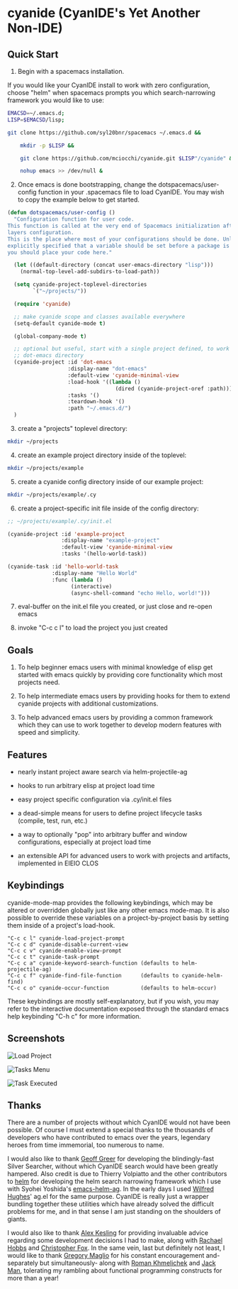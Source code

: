 # cyanide (CyanIDE's Yet Another Non-IDE)

## Quick Start

1) Begin with a spacemacs installation.

If you would like your CyanIDE install to work with zero configuration, choose
"helm" when spacemacs prompts you which search-narrowing framework you would
like to use:

```bash
EMACSD=~/.emacs.d;
LISP=$EMACSD/lisp;

git clone https://github.com/syl20bnr/spacemacs ~/.emacs.d &&

    mkdir -p $LISP &&

    git clone https://github.com/mciocchi/cyanide.git $LISP"/cyanide" &&

    nohup emacs >> /dev/null &
```

2) Once emacs is done bootstrapping, change the dotspacemacs/user-config
function in your .spacemacs file to load CyanIDE. You may wish to copy the
example below to get started.

```lisp
(defun dotspacemacs/user-config ()
  "Configuration function for user code.
This function is called at the very end of Spacemacs initialization after
layers configuration.
This is the place where most of your configurations should be done. Unless it is
explicitly specified that a variable should be set before a package is loaded,
you should place your code here."

  (let ((default-directory (concat user-emacs-directory "lisp")))
    (normal-top-level-add-subdirs-to-load-path))

  (setq cyanide-project-toplevel-directories
        `("~/projects/"))

  (require 'cyanide)

  ;; make cyanide scope and classes available everywhere
  (setq-default cyanide-mode t)

  (global-company-mode t)

  ;; optional but useful, start with a single project defined, to work inside of
  ;; dot-emacs directory
  (cyanide-project :id 'dot-emacs
                   :display-name "dot-emacs"
                   :default-view 'cyanide-minimal-view
                   :load-hook '((lambda ()
                                  (dired (cyanide-project-oref :path))))
                   :tasks '()
                   :teardown-hook '()
                   :path "~/.emacs.d/")
  )
```

3) create a "projects" toplevel directory:

```bash
mkdir ~/projects
```

4) create an example project directory inside of the toplevel:

```bash
mkdir ~/projects/example
```

5) create a cyanide config directory inside of our example project:

```bash
mkdir ~/projects/example/.cy
```

6) create a project-specific init file inside of the config directory:

```lisp
;; ~/projects/example/.cy/init.el

(cyanide-project :id 'example-project
                 :display-name "example-project"
                 :default-view 'cyanide-minimal-view
                 :tasks '(hello-world-task))

(cyanide-task :id 'hello-world-task
              :display-name "Hello World"
              :func (lambda ()
                    (interactive)
                    (async-shell-command "echo Hello, world!")))
```

7) eval-buffer on the init.el file you created, or just close and re-open emacs

8) invoke "C-c c l" to load the project you just created

## Goals

1) To help beginner emacs users with minimal knowledge of elisp get started
   with emacs quickly by providing core functionality which most projects need.

2) To help intermediate emacs users by providing hooks for them to extend
   cyanide projects with additional customizations.

3) To help advanced emacs users by providing a common framework which they can
   use to work together to develop modern features with speed and simplicity.

## Features

* nearly instant project aware search via helm-projectile-ag

* hooks to run arbitrary elisp at project load time

* easy project specific configuration via .cy/init.el files

* a dead-simple means for users to define project lifecycle tasks (compile,
  test, run, etc.)

* a way to optionally "pop" into arbitrary buffer and window configurations,
  especially at project load time

* an extensible API for advanced users to work with projects and artifacts,
  implemented in EIEIO CLOS

## Keybindings

cyanide-mode-map provides the following keybindings, which may be altered or
overridden globally just like any other emacs mode-map. It is also possible to
override these variables on a project-by-project basis by setting them inside of
a project's load-hook.

```
"C-c c l" cyanide-load-project-prompt
"C-c c d" cyanide-disable-current-view
"C-c c v" cyanide-enable-view-prompt
"C-c c t" cyanide-task-prompt
"C-c c a" cyanide-keyword-search-function (defaults to helm-projectile-ag)
"C-c c f" cyanide-find-file-function      (defaults to cyanide-helm-find)
"C-c c o" cyanide-occur-function          (defaults to helm-occur)
```

These keybindings are mostly self-explanatory, but if you wish, you may refer to
the interactive documentation exposed through the standard emacs help keybinding
"C-h c" for more information.

## Screenshots

![Load Project](https://i.imgur.com/z14mLs8.png "Load Project Prompt")

![Tasks Menu](https://i.imgur.com/76YKADT.png "Tasks Menu")

![Task Executed](https://i.imgur.com/IrLEIWF.png "Task Executed")

## Thanks

There are a number of projects without which CyanIDE would not have been
possible. Of course I must extend a special thanks to the thousands of
developers who have contributed to emacs over the years, legendary heroes from
time immemorial, too numerous to name.

I would also like to thank [Geoff Greer](https://github.com/ggreer) for
developing the blindingly-fast Silver Searcher, without which CyanIDE search
would have been greatly hampered. Also credit is due to Thierry Volpiatto and
the other contributors to [helm](https://emacs-helm.github.io/helm/) for
developing the helm search narrowing framework which I use with Syohei Yoshida's
[emacs-helm-ag](https://github.com/syohex/emacs-helm-ag). In the early days I
used [Wilfred Hughes](https://github.com/Wilfred)' ag.el for the same
purpose. CyanIDE is really just a wrapper bundling together these utilities
which have already solved the difficult problems for me, and in that sense I am
just standing on the shoulders of giants.

I would also like to thank [Alex Kesling](https://github.com/akesling) for
providing invaluable advice regarding some development decisions I had to make,
along with [Rachael Hobbs](https://github.com/rahobbs) and [Christopher
Fox](https://github.com/cdfox). In the same vein, last but definitely not least,
I would like to thank [Gregory Maglio](https://github.com/gmaglio) for his
constant encouragement and- separately but simultaneously- along with [Roman
Khmelichek](https://github.com/rkhmelichek) and [Jack
Man](https://github.com/jdotman), tolerating my rambling about functional
programming constructs for more than a year!
